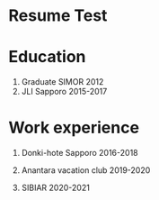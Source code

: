 #                    Resume Test

# Education
1. Graduate SIMOR 2012
2. JLI Sapporo 2015-2017 

# Work experience 

1. Donki-hote Sapporo     2016-2018
   
2. Anantara vacation club 2019-2020
   
3. SIBIAR                 2020-2021

